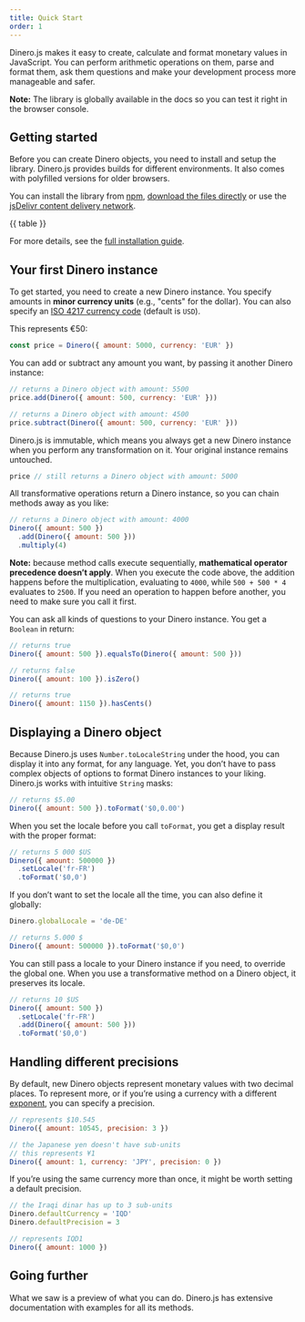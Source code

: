 ```yaml
---
title: Quick Start
order: 1
---
```


Dinero.js makes it easy to create, calculate and format monetary values in
JavaScript. You can perform arithmetic operations on them, parse and format
them, ask them questions and make your development process more manageable and
safer.

**Note:** The library is globally available in the docs so you can test it right
in the browser console.

## Getting started

Before you can create Dinero objects, you need to install and setup the library.
Dinero.js provides builds for different environments. It also comes with
polyfilled versions for older browsers.

You can install the library from [npm][npm:dinero], [download the files
directly][jsdelivr:landing] or use the [jsDelivr content delivery
network][jsdelivr:cdn].

{{ table }}

For more details, see the [full installation guide][dinero:install].

## Your first Dinero instance

To get started, you need to create a new Dinero instance. You specify amounts in
**minor currency units** (e.g., "cents" for the dollar). You can also specify an
[ISO 4217 currency code][wiki:iso-4217] (default is `USD`).

This represents €50:

```js
const price = Dinero({ amount: 5000, currency: 'EUR' })
```

You can add or subtract any amount you want, by passing it another Dinero
instance:

```js
// returns a Dinero object with amount: 5500
price.add(Dinero({ amount: 500, currency: 'EUR' }))

// returns a Dinero object with amount: 4500
price.subtract(Dinero({ amount: 500, currency: 'EUR' }))
```

Dinero.js is immutable, which means you always get a new Dinero instance when
you perform any transformation on it. Your original instance remains untouched.

```js
price // still returns a Dinero object with amount: 5000
```

All transformative operations return a Dinero instance, so you can chain methods
away as you like:

```js
// returns a Dinero object with amount: 4000
Dinero({ amount: 500 })
  .add(Dinero({ amount: 500 }))
  .multiply(4)
```

**Note:** because method calls execute sequentially, **mathematical operator
precedence doesn’t apply**. When you execute the code above, the addition
happens before the multiplication, evaluating to `4000`, while `500 + 500 * 4`
evaluates to `2500`. If you need an operation to happen before another, you need
to make sure you call it first.

You can ask all kinds of questions to your Dinero instance. You get a `Boolean`
in return:

```js
// returns true
Dinero({ amount: 500 }).equalsTo(Dinero({ amount: 500 }))

// returns false
Dinero({ amount: 100 }).isZero()

// returns true
Dinero({ amount: 1150 }).hasCents()
```

## Displaying a Dinero object

Because Dinero.js uses `Number.toLocaleString` under the hood, you can display
it into any format, for any language. Yet, you don’t have to pass complex
objects of options to format Dinero instances to your liking. Dinero.js works
with intuitive `String` masks:

```js
// returns $5.00
Dinero({ amount: 500 }).toFormat('$0,0.00')
```

When you set the locale before you call `toFormat`, you get a display result
with the proper format:

```js
// returns 5 000 $US
Dinero({ amount: 500000 })
  .setLocale('fr-FR')
  .toFormat('$0,0')
```

If you don’t want to set the locale all the time, you can also define it
globally:

```js
Dinero.globalLocale = 'de-DE'

// returns 5.000 $
Dinero({ amount: 500000 }).toFormat('$0,0')
```

You can still pass a locale to your Dinero instance if you need, to override the
global one. When you use a transformative method on a Dinero object, it
preserves its locale.

```js
// returns 10 $US
Dinero({ amount: 500 })
  .setLocale('fr-FR')
  .add(Dinero({ amount: 500 }))
  .toFormat('$0,0')
```

## Handling different precisions

By default, new Dinero objects represent monetary values with two decimal
places. To represent more, or if you’re using a currency with a different
[exponent](<https://en.wikipedia.org/wiki/ISO_4217#Treatment_of_minor_currency_units_(the_%22exponent%22)>),
you can specify a precision.

```js
// represents $10.545
Dinero({ amount: 10545, precision: 3 })

// the Japanese yen doesn't have sub-units
// this represents ¥1
Dinero({ amount: 1, currency: 'JPY', precision: 0 })
```

If you’re using the same currency more than once, it might be worth setting a
default precision.

```js
// the Iraqi dinar has up to 3 sub-units
Dinero.defaultCurrency = 'IQD'
Dinero.defaultPrecision = 3

// represents IQD1
Dinero({ amount: 1000 })
```

## Going further

What we saw is a preview of what you can do. Dinero.js has extensive
documentation with examples for all its methods.

[npm:dinero]: https://www.npmjs.com/dinero.js
[dinero:install]: /api/install
[jsdelivr:landing]: https://www.jsdelivr.com/package/npm/dinero.js
[jsdelivr:cdn]: https://cdn.jsdelivr.net/npm/dinero.js/build
[wiki:iso-4217]: https://en.wikipedia.org/wiki/ISO_4217

